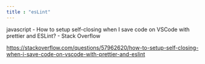 ```yaml
---
title : "esLint"
---
```


javascript - How to setup self-closing when I save code on VSCode with prettier and ESLint? - Stack Overflow

https://stackoverflow.com/questions/57962620/how-to-setup-self-closing-when-i-save-code-on-vscode-with-prettier-and-eslint
